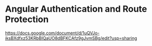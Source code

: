 # Angular Authentication and Route Protection

https://docs.google.com/document/d/1uQVJo-iksBXdfxz53KRbBIQaUO8dBFKCAfz9gJvmSBg/edit?usp=sharing